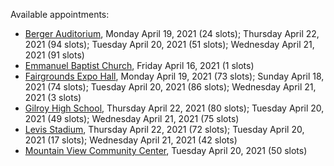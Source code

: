 Available appointments:

* [Berger Auditorium](https://schedulecare.sccgov.org/mychartprd/SignupAndSchedule/EmbeddedSchedule?id=132694&vt=1277&dept=101064003), Monday April 19, 2021 (24 slots); Thursday April 22, 2021 (94 slots); Tuesday April 20, 2021 (51 slots); Wednesday April 21, 2021 (91 slots)
* [Emmanuel Baptist Church](https://schedulecare.sccgov.org/mychartprd/SignupAndSchedule/EmbeddedSchedule?id=132871&vt=1277&dept=101064006), Friday April 16, 2021 (1 slots)
* [Fairgrounds Expo Hall](https://schedulecare.sccgov.org/mychartprd/SignupAndSchedule/EmbeddedSchedule?id=132726&vt=1277&dept=101064002), Monday April 19, 2021 (73 slots); Sunday April 18, 2021 (74 slots); Tuesday April 20, 2021 (86 slots); Wednesday April 21, 2021 (3 slots)
* [Gilroy High School](https://schedulecare.sccgov.org/mychartprd/SignupAndSchedule/EmbeddedSchedule?id=132980&vt=1277&dept=101064008), Thursday April 22, 2021 (80 slots); Tuesday April 20, 2021 (49 slots); Wednesday April 21, 2021 (75 slots)
* [Levis Stadium](https://schedulecare.sccgov.org/mychartprd/SignupAndSchedule/EmbeddedSchedule?id=132723&vt=1277&dept=101064004), Thursday April 22, 2021 (72 slots); Tuesday April 20, 2021 (17 slots); Wednesday April 21, 2021 (42 slots)
* [Mountain View Community Center](https://schedulecare.sccgov.org/mychartprd/SignupAndSchedule/EmbeddedSchedule?id=132472&vt=1277&dept=101064001), Tuesday April 20, 2021 (50 slots)
